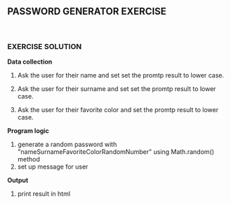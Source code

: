 ## PASSWORD GENERATOR EXERCISE

<br>

### EXERCISE SOLUTION

**Data collection**

1. Ask the user for their name and set set the promtp result to lower case.

2. Ask the user for their surname and set set the promtp result to lower case.

3. Ask the user for their favorite color and set the promtp result to lower case.


**Program logic**

1. generate a random password with "nameSurnameFavoriteColorRandomNumber" using Math.random() method
2. set up message for user

**Output**

1. print result in html 



